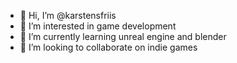 - 👋 Hi, I’m @karstensfriis
- 👀 I’m interested in game development
- 🌱 I’m currently learning unreal engine and blender
- 💞️ I’m looking to collaborate on indie games

<!---
karstensfriis/karstensfriis is a ✨ special ✨ repository because its `README.md` (this file) appears on your GitHub profile.
You can click the Preview link to take a look at your changes.
--->
